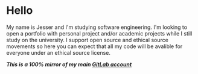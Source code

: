 # Hello

My name is Jesser and I'm studying software engineering. I'm looking to open a portfolio with personal project and/or academic projects while I still study on the university. I support open source and ethical source movements so here you can expect that all my code will be avalible for everyone under an ethical source license.

***This is a 100% mirror of my main [GitLab account][1]***

[1]: https://gitlab.com/jesseruu
